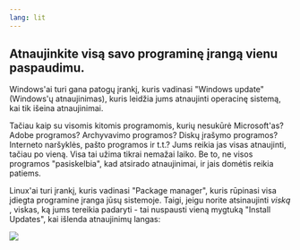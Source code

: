 ```yaml
---
lang: lit
---
```





<h2>Atnaujinkite visą savo programinę įrangą vienu paspaudimu.</h2>

Windows'ai turi gana patogų įrankį, kuris vadinasi "Windows update" (Windows'ų atnaujinimas), kuris leidžia jums atnaujinti operacinę sistemą, kai tik išeina atnaujinimai.


Tačiau kaip su visomis kitomis programomis, kurių nesukūrė Microsoft'as? Adobe programos? Archyvavimo programos? Diskų įrašymo programos? Interneto naršyklės, pašto programos ir t.t.? Jums reikia jas visas atnaujinti, tačiau po vieną. Visa tai užima tikrai nemažai laiko. Be to, ne visos programos "pasiskelbia", kad atsirado atnaujinimai, ir jais domėtis reikia patiems.

Linux'ai turi įrankį, kuris vadinasi "Package manager", kuris rūpinasi visa įdiegta programine įranga jūsų sistemoje. Taigi, jeigu norite atsinaujinti <i> viską </i>, viskas, ką jums tereikia padaryti - tai nuspausti vieną mygtuką "Install Updates", kai išlenda atnaujinimų langas:

<img src="Images/global_update.png" />




